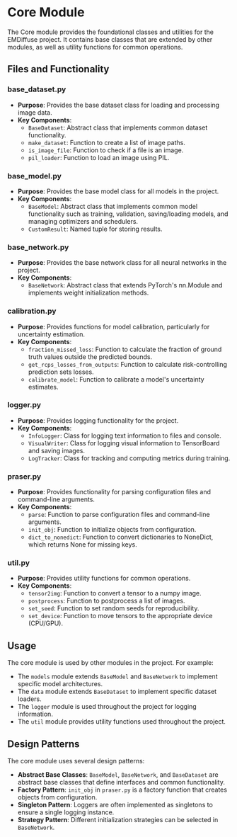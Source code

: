 # Core Module

The Core module provides the foundational classes and utilities for the EMDiffuse project. It contains base classes that are extended by other modules, as well as utility functions for common operations.

## Files and Functionality

### base_dataset.py
- **Purpose**: Provides the base dataset class for loading and processing image data.
- **Key Components**:
  - `BaseDataset`: Abstract class that implements common dataset functionality.
  - `make_dataset`: Function to create a list of image paths.
  - `is_image_file`: Function to check if a file is an image.
  - `pil_loader`: Function to load an image using PIL.

### base_model.py
- **Purpose**: Provides the base model class for all models in the project.
- **Key Components**:
  - `BaseModel`: Abstract class that implements common model functionality such as training, validation, saving/loading models, and managing optimizers and schedulers.
  - `CustomResult`: Named tuple for storing results.

### base_network.py
- **Purpose**: Provides the base network class for all neural networks in the project.
- **Key Components**:
  - `BaseNetwork`: Abstract class that extends PyTorch's nn.Module and implements weight initialization methods.

### calibration.py
- **Purpose**: Provides functions for model calibration, particularly for uncertainty estimation.
- **Key Components**:
  - `fraction_missed_loss`: Function to calculate the fraction of ground truth values outside the predicted bounds.
  - `get_rcps_losses_from_outputs`: Function to calculate risk-controlling prediction sets losses.
  - `calibrate_model`: Function to calibrate a model's uncertainty estimates.

### logger.py
- **Purpose**: Provides logging functionality for the project.
- **Key Components**:
  - `InfoLogger`: Class for logging text information to files and console.
  - `VisualWriter`: Class for logging visual information to TensorBoard and saving images.
  - `LogTracker`: Class for tracking and computing metrics during training.

### praser.py
- **Purpose**: Provides functionality for parsing configuration files and command-line arguments.
- **Key Components**:
  - `parse`: Function to parse configuration files and command-line arguments.
  - `init_obj`: Function to initialize objects from configuration.
  - `dict_to_nonedict`: Function to convert dictionaries to NoneDict, which returns None for missing keys.

### util.py
- **Purpose**: Provides utility functions for common operations.
- **Key Components**:
  - `tensor2img`: Function to convert a tensor to a numpy image.
  - `postprocess`: Function to postprocess a list of images.
  - `set_seed`: Function to set random seeds for reproducibility.
  - `set_device`: Function to move tensors to the appropriate device (CPU/GPU).

## Usage

The core module is used by other modules in the project. For example:

- The `models` module extends `BaseModel` and `BaseNetwork` to implement specific model architectures.
- The `data` module extends `BaseDataset` to implement specific dataset loaders.
- The `logger` module is used throughout the project for logging information.
- The `util` module provides utility functions used throughout the project.

## Design Patterns

The core module uses several design patterns:

- **Abstract Base Classes**: `BaseModel`, `BaseNetwork`, and `BaseDataset` are abstract base classes that define interfaces and common functionality.
- **Factory Pattern**: `init_obj` in `praser.py` is a factory function that creates objects from configuration.
- **Singleton Pattern**: Loggers are often implemented as singletons to ensure a single logging instance.
- **Strategy Pattern**: Different initialization strategies can be selected in `BaseNetwork`.
